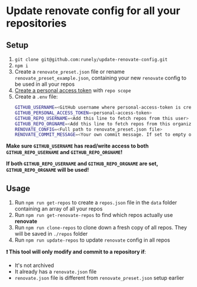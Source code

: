 # Update renovate config for all your repositories

## Setup

1. `git clone git@github.com:runely/update-renovate-config.git`
1. `npm i`
1. Create a `renovate_preset.json` file or rename `renovate_preset_example.json`, containing your new `renovate` config to be used in all your repos
1. [Create a personal access token](https://docs.github.com/en/authentication/keeping-your-account-and-data-secure/creating-a-personal-access-token#creating-a-token) with `repo scope`
1. Create a `.env` file:
    ```bash
    GITHUB_USERNAME=<GitHub username where personal-access-token is created>
    GITHUB_PERSONAL_ACCESS_TOKEN=<personal-access-token>
    GITHUB_REPO_USERNAME=<Add this line to fetch repos from this user>
    GITHUB_REPO_ORGNAME=<Add this line to fetch repos from this organization>
    RENOVATE_CONFIG=<Full path to renovate_preset.json file>
    RENOVATE_COMMIT_MESSAGE=<Your own commit message. If set to empty or removed, a default commit message will be used>
    ```

**Make sure `GITHUB_USERNAME` has read/write access to both `GITHUB_REPO_USERNAME` and `GITHUB_REPO_ORGNAME`!**

**If both `GITHUB_REPO_USERNAME` and `GITHUB_REPO_ORGNAME` are set, `GITHUB_REPO_ORGNAME` will be used!**

## Usage

1. Run `npm run get-repos` to create a `repos.json` file in the `data` folder containing an array of all your repos
1. Run `npm run get-renovate-repos` to find which repos actually use **renovate**
1. Run `npm run clone-repos` to clone down a fresh copy of all repos. They will be saved in `./repos` folder
1. Run `npm run update-repos` to update `renovate` config in all repos

**:exclamation: This tool will only modify and commit to a repository if**:
- It's not archived
- It already has a `renovate.json` file
- `renovate.json` file is different from `renovate_preset.json` setup earlier
